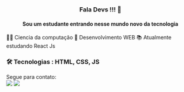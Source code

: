 <h3 align = 'center'> Fala Devs !!! 👋 </h3> 

<h4 align = 'center'> Sou um estudante entrando nesse mundo novo da tecnologia </h4>

👨‍💻 Ciencia da computação 
🎨 Desenvolvimento WEB
📚 Atualmente estudando React Js


<h3>🛠 Tecnologias : HTML, CSS, JS </h3>

Segue para contato:<br>
[<img src="https://img.shields.io/badge/linkedin-%230077B5.svg?&style=for-the-badge&logo=linkedin&logoColor=white" />](https://www.linkedin.com/in/gabriel-medrado-de-souza-9a30b3206/)
[<img src = "https://img.shields.io/badge/instagram-%23E4405F.svg?&style=for-the-badge&logo=instagram&logoColor=white">](https://www.instagram.com/USERNAME/)
